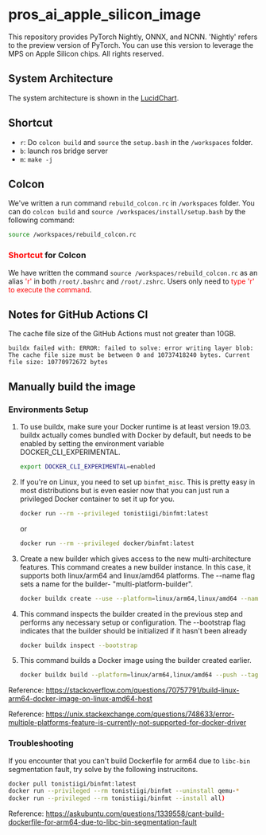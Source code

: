 # pros_ai_apple_silicon_image
This repository provides PyTorch Nightly, ONNX, and NCNN. 'Nightly' refers to the preview version of PyTorch. You can use this version to leverage the MPS on Apple Silicon chips. All rights reserved.



## System Architecture

The system architecture is shown in the [LucidChart](https://lucid.app/lucidchart/521741b7-d1f5-44d3-a668-399a7c6a1aa1/edit?viewport_loc=-419%2C31%2C2560%2C1306%2CHWEp-vi-RSFO&invitationId=inv_5adc6c69-ef18-4193-9fe0-5a488a745e8c).



## Shortcut

- `r`: Do `colcon build` and `source` the `setup.bash` in the `/workspaces` folder.
- `b`: launch ros bridge server
- `m`: `make -j`



## Colcon

We've written a run command `rebuild_colcon.rc` in `/workspaces` folder. You can do `colcon build` and `source /workspaces/install/setup.bash` by the following command:

```bash
source /workspaces/rebuild_colcon.rc
```



### <font color=#FF0000>Shortcut</font> for Colcon

We have written the command `source /workspaces/rebuild_colcon.rc` as an alias <font color=#FF0000>'r'</font> in both `/root/.bashrc` and `/root/.zshrc`. Users only need to <font color=#FF0000>type 'r' to execute the command</font>.



## Notes for GitHub Actions CI

The cache file size of the GitHub Actions must not greater than 10GB.

```
buildx failed with: ERROR: failed to solve: error writing layer blob: The cache file size must be between 0 and 10737418240 bytes. Current file size: 10770972672 bytes
```



## Manually build the image

### Environments Setup

1. To use buildx, make sure your Docker runtime is at least version 19.03. buildx actually comes bundled with Docker by default, but needs to be enabled by setting the environment variable DOCKER_CLI_EXPERIMENTAL.

   ```bash
   export DOCKER_CLI_EXPERIMENTAL=enabled
   ```

2. If you're on Linux, you need to set up `binfmt_misc`. This is pretty easy in most distributions but is even easier now that you can just run a privileged Docker container to set it up for you.

   ```bash
   docker run --rm --privileged tonistiigi/binfmt:latest
   ```

   or

    ```bash
   docker run --rm --privileged docker/binfmt:latest
    ```

3. Create a new builder which gives access to the new multi-architecture features. This command creates a new builder instance. In this case, it supports both linux/arm64 and linux/amd64 platforms. The --name flag sets a name for the builder- "multi-platform-builder".

   ```bash
   docker buildx create --use --platform=linux/arm64,linux/amd64 --name multi-platform-builder
   ```

4. This command inspects the builder created in the previous step and performs any necessary setup or configuration. The --bootstrap flag indicates that the builder should be initialized if it hasn't been already

   ```bash
   docker buildx inspect --bootstrap
   ```

5. This command builds a Docker image using the builder created earlier.

   ```bash
   docker buildx build --platform=linux/arm64,linux/amd64 --push --tag ghcr.io/otischung/pros_ai_image:latest -f ./Dockerfile .
   ```


Reference: https://stackoverflow.com/questions/70757791/build-linux-arm64-docker-image-on-linux-amd64-host

Reference: https://unix.stackexchange.com/questions/748633/error-multiple-platforms-feature-is-currently-not-supported-for-docker-driver



### Troubleshooting

If you encounter that you can't build Dockerfile for arm64 due to `libc-bin` segmentation fault, try solve by the following instrucitons.

```bash
docker pull tonistiigi/binfmt:latest
docker run --privileged --rm tonistiigi/binfmt --uninstall qemu-*
docker run --privileged --rm tonistiigi/binfmt --install all)
```

Reference: https://askubuntu.com/questions/1339558/cant-build-dockerfile-for-arm64-due-to-libc-bin-segmentation-fault
